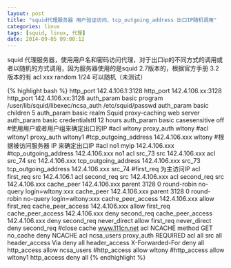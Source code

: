 ```yaml
---
layout: post
title: "squid代理服务器 用户验证访问，tcp_outgoing_address 出口IP随机调用"
categories: linux
tags: [squid, linux, 代理]
date: 2014-09-05 09:00:12
---
```


squid 代理服务器，使用用户名和密码访问代理，对于出口ip的不同方式的调用或者以随机的方式调用，因为服务器使用的是squid 2.7版本的，根据官方手册 3.2版本的有 acl xxx random 1/24 可以随机（未测试）

{% highlight bash %}
http_port 142.4.106.1:3128
http_port 142.4.106.xx:3128
http_port 142.4.106.xx:3128
auth_param basic program /user/lib/squid/libexec/ncsa_auth /etc/squid/passwd
auth_param basic children 5
auth_param basic realm Squid proxy-caching web server
auth_param basic credentialsttl 12 hours
auth_param basic casesensitive off
#使用用户或者用户组来确定出口的IP
#acl wltony proxy_auth wltony
#acl wltony1 proxy_auth wltony1
#tcp_outgoing_address 142.4.106.xxx wltony
#根据被访问服务器 IP 来确定出口IP
#acl no1 myip 142.4.106.xxx
#tcp_outgoing_address 142.4.106.xxx no1
acl src_73 src 142.4.106.xxx
acl src_74 src 142.4.106.xxx
tcp_outgoing_address 142.4.106.xxx src_73
tcp_outgoing_address 142.4.106.xxx src_74
#first_req 为主访问IP
acl first_req src 142.4.106.1
acl second_req src 142.4.106.xxx
acl second_req src 142.4.106.xxx
cache_peer 142.4.106.xxx parent 3128 0 round-robin no-query login=wltony:xxx
cache_peer 142.4.106.xxx parent 3128 0 round-robin no-query login=wltony:xxx
cache_peer_access 142.4.106.xxx allow first_req
cache_peer_access 142.4.106.xxx allow first_req
cache_peer_access 142.4.106.xxx deny second_req
cache_peer_access 142.4.106.xxx deny second_req
never_direct allow first_req
never_direct deny second_req
#close cache www.111cn.net
acl NCACHE method GET
no_cache deny NCACHE
acl ncsa_users proxy_auth REQUIRED
acl all src all
header_access Via deny all
header_access X-Forwarded-For deny all
http_access allow ncsa_users
#http_access allow wltony
#http_access allow wltony1
http_access deny all
{% endhighlight %}
